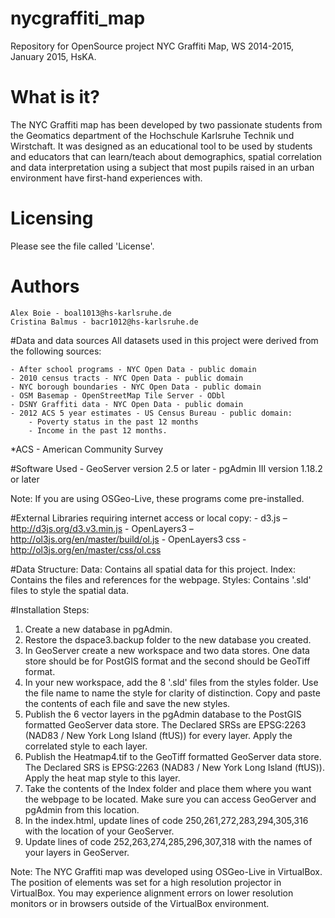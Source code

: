 # nycgraffiti_map
Repository for OpenSource project NYC Graffiti Map, WS 2014-2015, January 2015, HsKA.

# What is it?
The NYC Graffiti map has been developed by two passionate students from the Geomatics department of the Hochschule Karlsruhe Technik und Wirstchaft. It was designed as an educational tool to be used by students and educators that can learn/teach about demographics, spatial correlation and data interpretation using a subject that most pupils raised in an urban environment have first-hand experiences with.

# Licensing
Please see the file called 'License'.

# Authors
    Alex Boie - boal1013@hs-karlsruhe.de
    Cristina Balmus - bacr1012@hs-karlsruhe.de

#Data and data sources
All datasets used in this project were derived from the following sources:

    - After school programs - NYC Open Data - public domain
    - 2010 census tracts - NYC Open Data - public domain
    - NYC borough boundaries - NYC Open Data - public domain
    - OSM Basemap - OpenStreetMap Tile Server - ODbl
    - DSNY Graffiti data - NYC Open Data - public domain
    - 2012 ACS 5 year estimates - US Census Bureau - public domain:
        - Poverty status in the past 12 months
        - Income in the past 12 months.
    
*ACS - American Community Survey

#Software Used
    - GeoServer version 2.5 or later
    - pgAdmin III version 1.18.2 or later

Note: If you are using OSGeo-Live, these programs come pre-installed.

#External Libraries requiring internet access or local copy:
    - d3.js – http://d3js.org/d3.v3.min.js
    - OpenLayers3 – http://ol3js.org/en/master/build/ol.js
    - OpenLayers3  css  - http://ol3js.org/en/master/css/ol.css

#Data Structure:
    Data: Contains all spatial data for this project.
    Index: Contains the files and references for the webpage. 
    Styles: Contains '.sld' files to style the spatial data.

#Installation Steps:
1.	Create a new database in pgAdmin.
2.	Restore the dspace3.backup folder to the new database you created.
3.	In GeoServer create a new workspace and two data stores. One data store should be for PostGIS format and the second should be GeoTiff format.
4.	In your new workspace, add the 8 '.sld' files from the styles folder. Use the file name to name the style for clarity of distinction. Copy and paste the contents of each file and save the new styles.
5.	Publish the 6 vector layers in the pgAdmin database to the PostGIS formatted GeoServer data store. The Declared SRSs are EPSG:2263 (NAD83 / New York Long Island (ftUS)) for every layer. Apply the correlated style to each layer.
6.	Publish the Heatmap4.tif to the GeoTiff formatted GeoServer data store. The Declared SRS is EPSG:2263 (NAD83 / New York Long Island (ftUS)). Apply the heat map style to this layer.
7.	Take the contents of the Index folder and place them where you want the webpage to be located.  Make sure you can access GeoGerver and pgAdmin from this location. 
8.	In the index.html, update lines of code 250,261,272,283,294,305,316 with the location of your GeoServer.
9.	Update lines of code 252,263,274,285,296,307,318 with the names of your layers in GeoServer.

Note: The NYC Graffiti map was developed using OSGeo-Live in VirtualBox. The position of elements was set for a high resolution projector in VirtualBox. You may experience alignment errors on lower resolution monitors or in browsers outside of the VirtualBox environment. 
